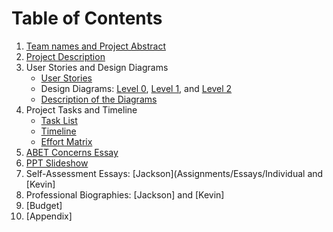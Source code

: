 # Table of Contents
1. [Team names and Project Abstract](Project-Abstract.md)
2. [Project Description](Project-Description.md)
3. User Stories and Design Diagrams
    * [User Stories](Assignments/User-Stories.md)
    * Design Diagrams: [Level 0](Assignments/DesignDiagrams/images/DesignD0.png), [Level 1](Assignments/DesignDiagrams/images/DesignD1.png), and [Level 2](Assignments/DesignDiagrams/images/DesignD2.png) 
    * [Description of the Diagrams](Assignments/DesignDiagrams/Design-Diagrams.md)
4. Project Tasks and Timeline
    * [Task List](Assignments/Tasks/Tasklist.md)
    * [Timeline](Assignments/Tasks/Timeline.md)
    * [Effort Matrix](Assignments/Tasks/EffortMatrix.md)
5. [ABET Concerns Essay](Assignments/Essays/Constraints_Essay.pdf)
6. [PPT Slideshow](Assignments/Senior-Proejct-Presentation_MediStore-Manager.pdf)
7. Self-Assessment Essays: [Jackson](Assignments/Essays/Individual and [Kevin]
8. Professional Biographies: [Jackson] and [Kevin] 
9. [Budget]
10. [Appendix]
